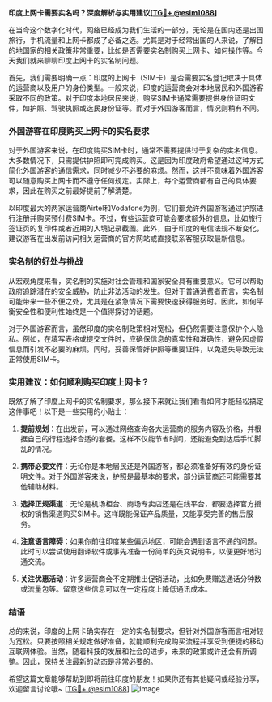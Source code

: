 **印度上网卡需要实名吗？深度解析与实用建议[[TG💪+ @esim1088](https://t.me/s/esim1088)]**

在当今这个数字化时代，网络已经成为我们生活的一部分，无论是在国内还是出国旅行，手机流量和上网卡都成了必备之选。尤其是对于经常出国的人来说，了解目的地国家的相关政策非常重要，比如是否需要实名制购买上网卡、如何操作等。今天我们就来聊聊印度上网卡的实名制问题。

首先，我们需要明确一点：印度的上网卡（SIM卡）是否需要实名登记取决于具体的运营商以及用户的身份类型。一般来说，印度的运营商会对本地居民和外国游客采取不同的政策。对于印度本地居民来说，购买SIM卡通常需要提供身份证明文件，如护照、驾驶执照或选民身份证等。而对于外国游客而言，情况则稍有不同。

### 外国游客在印度购买上网卡的实名要求

对于外国游客来说，在印度购买SIM卡时，通常不需要提供过于复杂的实名信息。大多数情况下，只需提供护照即可完成购买。这是因为印度政府希望通过这种方式简化外国游客的通信需求，同时减少不必要的麻烦。然而，这并不意味着外国游客可以随意购买上网卡而不遵守任何规定。实际上，每个运营商都有自己的具体要求，因此在购买之前最好提前了解清楚。

以印度最大的两家运营商Airtel和Vodafone为例，它们都允许外国游客通过护照进行注册并购买预付费SIM卡。不过，有些运营商可能会要求额外的信息，比如旅行签证页的复印件或者近期的入境记录截图。此外，由于印度的电信法规不断变化，建议游客在出发前访问相关运营商的官方网站或直接联系客服获取最新信息。

### 实名制的好处与挑战

从宏观角度来看，实名制的实施对社会管理和国家安全具有重要意义。它可以帮助政府追踪潜在的安全威胁，防止非法活动的发生。但对于普通消费者而言，实名制可能带来一些不便之处，尤其是在紧急情况下需要快速获得服务时。因此，如何平衡安全性和便利性始终是一个值得探讨的话题。

对于外国游客而言，虽然印度的实名制政策相对宽松，但仍然需要注意保护个人隐私。例如，在填写表格或提交文件时，应确保信息的真实性和准确性，避免因虚假信息而引发不必要的麻烦。同时，妥善保管好护照等重要证件，以免遗失导致无法正常使用SIM卡。

### 实用建议：如何顺利购买印度上网卡？

既然了解了印度上网卡的实名制要求，那么接下来就让我们看看如何才能轻松搞定这件事吧！以下是一些实用的小贴士：

1. **提前规划**：在出发前，可以通过网络查询各大运营商的服务内容及价格，并根据自己的行程选择合适的套餐。这样不仅能节省时间，还能避免到达后手忙脚乱的情况。
   
2. **携带必要文件**：无论你是本地居民还是外国游客，都必须准备好有效的身份证明文件。对于外国游客来说，护照是最基本的要求，部分运营商还可能需要其他辅助材料。

3. **选择正规渠道**：无论是机场柜台、商场专卖店还是在线平台，都要选择官方授权的销售渠道购买SIM卡。这样既能保证产品质量，又能享受完善的售后服务。

4. **注意语言障碍**：如果你前往印度某些偏远地区，可能会遇到语言不通的问题。此时可以尝试使用翻译软件或事先准备一份简单的英文说明书，以便更好地沟通交流。

5. **关注优惠活动**：许多运营商会不定期推出促销活动，比如免费赠送通话分钟数或流量包等。留意这些信息可以在一定程度上降低通讯成本。

### 结语

总的来说，印度的上网卡确实存在一定的实名制要求，但针对外国游客而言相对较为宽松。只要按照相关规定做好准备，就能顺利完成购买流程并享受到便捷的移动互联网体验。当然，随着科技的发展和社会的进步，未来的政策或许还会有所调整。因此，保持关注最新的动态是非常必要的。

希望这篇文章能够帮助到即将前往印度的朋友！如果你还有其他疑问或经验分享，欢迎留言讨论哦~ [[TG💪+ @esim1088](https://t.me/s/esim1088)] ![Image](https://i.postimg.cc/4NQfJmqS/Snipaste-2025-05-13-00-14-12.png)